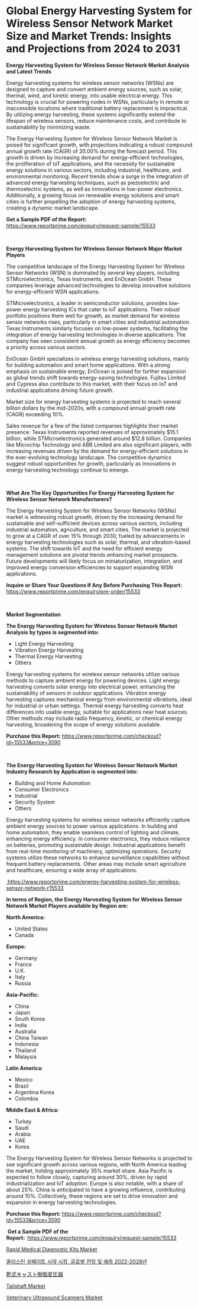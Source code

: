 <p><h1>Global Energy Harvesting System for Wireless Sensor Network Market Size and Market Trends: Insights and Projections from 2024 to 2031</h1></p><p><strong>Energy Harvesting System for Wireless Sensor Network Market Analysis and Latest Trends</strong></p>
<p><p>Energy harvesting systems for wireless sensor networks (WSNs) are designed to capture and convert ambient energy sources, such as solar, thermal, wind, and kinetic energy, into usable electrical energy. This technology is crucial for powering nodes in WSNs, particularly in remote or inaccessible locations where traditional battery replacement is impractical. By utilizing energy harvesting, these systems significantly extend the lifespan of wireless sensors, reduce maintenance costs, and contribute to sustainability by minimizing waste.</p><p>The Energy Harvesting System for Wireless Sensor Network Market is poised for significant growth, with projections indicating a robust compound annual growth rate (CAGR) of 20.00% during the forecast period. This growth is driven by increasing demand for energy-efficient technologies, the proliferation of IoT applications, and the necessity for sustainable energy solutions in various sectors, including industrial, healthcare, and environmental monitoring. Recent trends show a surge in the integration of advanced energy harvesting techniques, such as piezoelectric and thermoelectric systems, as well as innovations in low-power electronics. Additionally, a growing focus on renewable energy solutions and smart cities is further propelling the adoption of energy harvesting systems, creating a dynamic market landscape.</p></p>
<p><strong>Get a Sample PDF of the Report:&nbsp;</strong> <a href="https://www.reportprime.com/enquiry/request-sample/15533">https://www.reportprime.com/enquiry/request-sample/15533</a></p>
<p>&nbsp;</p>
<p><strong>Energy Harvesting System for Wireless Sensor Network Major Market Players</strong></p>
<p><p>The competitive landscape of the Energy Harvesting System for Wireless Sensor Networks (WSN) is dominated by several key players, including STMicroelectronics, Texas Instruments, and EnOcean GmbH. These companies leverage advanced technologies to develop innovative solutions for energy-efficient WSN applications.</p><p>STMicroelectronics, a leader in semiconductor solutions, provides low-power energy harvesting ICs that cater to IoT applications. Their robust portfolio positions them well for growth, as market demand for wireless sensor networks rises, particularly in smart cities and industrial automation. Texas Instruments similarly focuses on low-power systems, facilitating the integration of energy harvesting technologies in diverse applications. The company has seen consistent annual growth as energy efficiency becomes a priority across various sectors.</p><p>EnOcean GmbH specializes in wireless energy harvesting solutions, mainly for building automation and smart home applications. With a strong emphasis on sustainable energy, EnOcean is poised for further expansion as global trends shift towards energy-saving technologies. Fujitsu Limited and Cypress also contribute to this market, with their focus on IoT and industrial applications driving future growth.</p><p>Market size for energy harvesting systems is projected to reach several billion dollars by the mid-2020s, with a compound annual growth rate (CAGR) exceeding 10%. </p><p>Sales revenue for a few of the listed companies highlights their market presence: Texas Instruments reported revenues of approximately $15.1 billion, while STMicroelectronics generated around $12.8 billion. Companies like Microchip Technology and ABB Limited are also significant players, with increasing revenues driven by the demand for energy-efficient solutions in the ever-evolving technology landscape. The competitive dynamics suggest robust opportunities for growth, particularly as innovations in energy harvesting technology continue to emerge.</p></p>
<p>&nbsp;</p>
<p><strong>What Are The Key Opportunities For Energy Harvesting System for Wireless Sensor Network Manufacturers?</strong></p>
<p><p>The Energy Harvesting System for Wireless Sensor Networks (WSNs) market is witnessing robust growth, driven by the increasing demand for sustainable and self-sufficient devices across various sectors, including industrial automation, agriculture, and smart cities. The market is projected to grow at a CAGR of over 15% through 2030, fueled by advancements in energy harvesting technologies such as solar, thermal, and vibration-based systems. The shift towards IoT and the need for efficient energy management solutions are pivotal trends enhancing market prospects. Future developments will likely focus on miniaturization, integration, and improved energy conversion efficiencies to support expanding WSN applications.</p></p>
<p><strong>Inquire or Share Your Questions If Any Before Purchasing This Report:</strong> <a href="https://www.reportprime.com/enquiry/pre-order/15533">https://www.reportprime.com/enquiry/pre-order/15533</a></p>
<p>&nbsp;</p>
<p><strong>Market Segmentation</strong></p>
<p><strong>The Energy Harvesting System for Wireless Sensor Network Market Analysis by types is segmented into:</strong></p>
<p><ul><li>Light Energy Harvesting</li><li>Vibration Energy Harvesting</li><li>Thermal Energy Harvesting</li><li>Others</li></ul></p>
<p><p>Energy harvesting systems for wireless sensor networks utilize various methods to capture ambient energy for powering devices. Light energy harvesting converts solar energy into electrical power, enhancing the sustainability of sensors in outdoor applications. Vibration energy harvesting captures mechanical energy from environmental vibrations, ideal for industrial or urban settings. Thermal energy harvesting converts heat differences into usable energy, suitable for applications near heat sources. Other methods may include radio frequency, kinetic, or chemical energy harvesting, broadening the scope of energy solutions available.</p></p>
<p><strong>Purchase this Report:&nbsp;</strong><a href="https://www.reportprime.com/checkout?id=15533&price=3590">https://www.reportprime.com/checkout?id=15533&price=3590</a></p>
<p>&nbsp;</p>
<p><strong>The Energy Harvesting System for Wireless Sensor Network Market Industry Research by Application is segmented into:</strong></p>
<p><ul><li>Building and Home Automation</li><li>Consumer Electronics</li><li>Industrial</li><li>Security System</li><li>Others</li></ul></p>
<p><p>Energy harvesting systems for wireless sensor networks efficiently capture ambient energy sources to power various applications. In building and home automation, they enable seamless control of lighting and climate, enhancing energy efficiency. In consumer electronics, they reduce reliance on batteries, promoting sustainable design. Industrial applications benefit from real-time monitoring of machinery, optimizing operations. Security systems utilize these networks to enhance surveillance capabilities without frequent battery replacements. Other areas may include smart agriculture and healthcare, ensuring a wide array of applications.</p></p>
<p><a href="https://www.reportprime.com/energy-harvesting-system-for-wireless-sensor-network-r15533">&nbsp;https://www.reportprime.com/energy-harvesting-system-for-wireless-sensor-network-r15533</a></p>
<p><strong>In terms of Region, the Energy Harvesting System for Wireless Sensor Network Market Players available by Region are:</strong></p>
<p>
    <p> <strong> North America: </strong>
        <ul>
            <li>United States</li>
            <li>Canada</li>
        </ul>
        </p> 
    <p> <strong> Europe: </strong>
        <ul>
            <li>Germany</li>
            <li>France</li>
            <li>U.K.</li>
            <li>Italy</li>
            <li>Russia</li>
        </ul>
        </p> 
    <p> <strong> Asia-Pacific: </strong>
        <ul>
            <li>China</li>
            <li>Japan</li>
            <li>South Korea</li>
            <li>India</li>
            <li>Australia</li>
            <li>China Taiwan</li>
            <li>Indonesia</li>
            <li>Thailand</li>
            <li>Malaysia</li>
        </ul>
        </p> 
    <p> <strong> Latin America: </strong>
        <ul>
            <li>Mexico</li>
            <li>Brazil</li>
            <li>Argentina Korea</li>
            <li>Colombia</li>
        </ul>
        </p> 
    <p> <strong> Middle East & Africa: </strong>
        <ul>
            <li>Turkey</li>
            <li>Saudi</li>
            <li>Arabia</li>
            <li>UAE</li>
            <li>Korea</li>
        </ul>
    </p>
    </p>
<p><p>The Energy Harvesting System for Wireless Sensor Networks is projected to see significant growth across various regions, with North America leading the market, holding approximately 35% market share. Asia Pacific is expected to follow closely, capturing around 30%, driven by rapid industrialization and IoT adoption. Europe is also notable, with a share of about 25%. China is anticipated to have a growing influence, contributing around 10%. Collectively, these regions are set to drive innovation and expansion in energy harvesting technologies.</p></p>
<p><strong>Purchase this Report: </strong><a href="https://www.reportprime.com/checkout?id=15533&price=3590">https://www.reportprime.com/checkout?id=15533&price=3590</a></p>
<p>&nbsp;<strong>Get a Sample PDF of the Report:&nbsp;&nbsp;</strong><a href="https://www.reportprime.com/enquiry/request-sample/15533">https://www.reportprime.com/enquiry/request-sample/15533</a></p>
<p><strong></strong></p>
<p><p><a href="https://www.linkedin.com/pulse/global-rapid-medical-diagnostic-kits-market-size-expected-vsrxe?trackingId=uevfpjnySW2G5GSUcjqZ4g%3D%3D">Rapid Medical Diagnostic Kits Market</a></p><p><a href="https://medium.com/@eunicevaughan35/%EC%84%B8%EA%B3%84-colistin-sulfate-reagent-market-global-outlook-and-forecast-2022-2028-market-%EC%9D%80-2024%EC%97%90%EC%84%9C-2031%EB%A1%9C-812d292bbdc0">콜리스틴 설페이트 시약 시장, 글로벌 전망 및 예측 2022-2028년</a></p><p><a href="https://medium.com/@evekerluke2023/dry-type-cast-resin-transformers-market-%E3%81%AE%E3%82%B0%E3%83%AD%E3%83%BC%E3%83%90%E3%83%AB%E5%B8%82%E5%A0%B4%E6%A6%82%E8%A6%81%E3%81%AF-%E4%B8%96%E7%95%8C%E3%81%8A%E3%82%88%E3%81%B3%E4%B8%BB%E8%A6%81%E5%B8%82%E5%A0%B4%E3%81%AB%E3%81%8A%E3%81%91%E3%82%8B%E6%A5%AD%E7%95%8C%E3%81%AB%E5%BD%B1%E9%9F%BF%E3%82%92%E4%B8%8E%E3%81%88%E3%82%8B%E4%B8%BB%E8%A6%81%E3%81%AA%E3%83%88%E3%83%AC%E3%83%B3%E3%83%89%E3%81%AB%E3%81%A4%E3%81%84%E3%81%A6-%E7%8B%AC%E8%87%AA%E3%81%AE%E8%A6%96%E7%82%B9%E3%82%92%E6%8F%90%E4%BE%9B%E3%81%97%E3%81%BE%E3%81%99-d088841a91c5">乾式キャスト樹脂変圧器</a></p><p><a href="https://issuu.com/reportprime-2/docs/tailshaft-market-size-2030.pptx_8edca74d269418">Tailshaft Market</a></p><p><a href="https://www.linkedin.com/pulse/booming-veterinary-ultrasound-scanners-market-sector-analysis-zinse?trackingId=lk6zo%2B%2F6SeWFX5Wf9as5Dg%3D%3D">Veterinary Ultrasound Scanners Market</a></p></p>